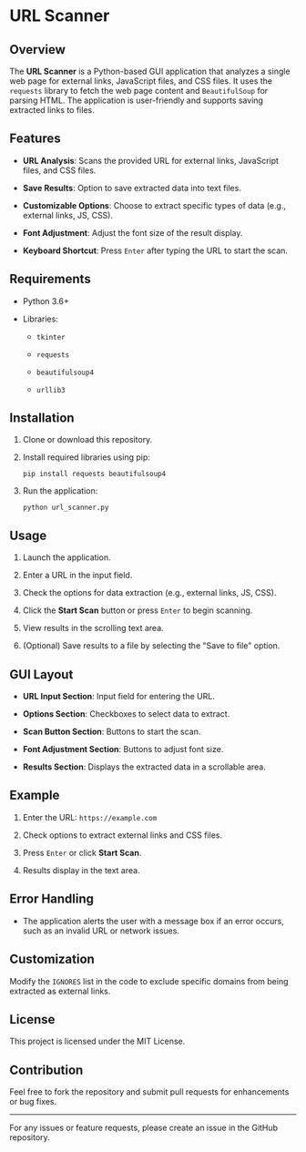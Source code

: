 # URL Scanner

## Overview

The **URL Scanner** is a Python-based GUI application that analyzes a single web page for external links, JavaScript files, and CSS files. It uses the `requests` library to fetch the web page content and `BeautifulSoup` for parsing HTML. The application is user-friendly and supports saving extracted links to files.

## Features

- **URL Analysis**: Scans the provided URL for external links, JavaScript files, and CSS files.
    
- **Save Results**: Option to save extracted data into text files.
    
- **Customizable Options**: Choose to extract specific types of data (e.g., external links, JS, CSS).
    
- **Font Adjustment**: Adjust the font size of the result display.
    
- **Keyboard Shortcut**: Press `Enter` after typing the URL to start the scan.
    

## Requirements

- Python 3.6+
    
- Libraries:
    
    - `tkinter`
        
    - `requests`
        
    - `beautifulsoup4`
        
    - `urllib3`
        

## Installation

1. Clone or download this repository.
    
2. Install required libraries using pip:
    
    ```
    pip install requests beautifulsoup4
    ```
    
3. Run the application:
    
    ```
    python url_scanner.py
    ```
    

## Usage

1. Launch the application.
    
2. Enter a URL in the input field.
    
3. Check the options for data extraction (e.g., external links, JS, CSS).
    
4. Click the **Start Scan** button or press `Enter` to begin scanning.
    
5. View results in the scrolling text area.
    
6. (Optional) Save results to a file by selecting the "Save to file" option.
    

## GUI Layout

- **URL Input Section**: Input field for entering the URL.
    
- **Options Section**: Checkboxes to select data to extract.
    
- **Scan Button Section**: Buttons to start the scan.
    
- **Font Adjustment Section**: Buttons to adjust font size.
    
- **Results Section**: Displays the extracted data in a scrollable area.
    

## Example

1. Enter the URL: `https://example.com`
    
2. Check options to extract external links and CSS files.
    
3. Press `Enter` or click **Start Scan**.
    
4. Results display in the text area.
    

## Error Handling

- The application alerts the user with a message box if an error occurs, such as an invalid URL or network issues.
    

## Customization

Modify the `IGNORES` list in the code to exclude specific domains from being extracted as external links.

## License

This project is licensed under the MIT License.

## Contribution

Feel free to fork the repository and submit pull requests for enhancements or bug fixes.

---

For any issues or feature requests, please create an issue in the GitHub repository.
